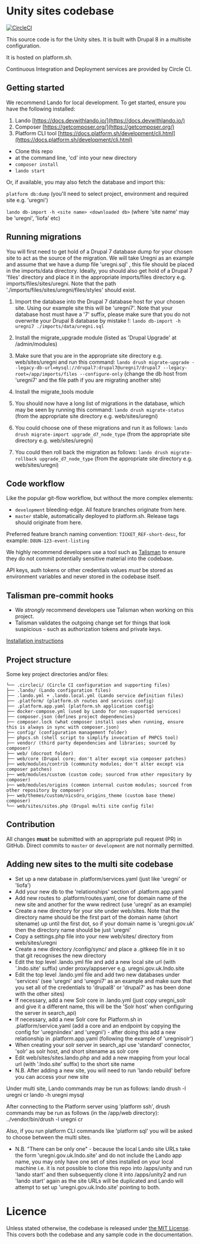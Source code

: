# Unity sites codebase

[![CircleCI](https://circleci.com/gh/dof-dss/nicsdru_unity.svg?style=svg)](https://circleci.com/gh/dof-dss/nicsdru_unity)

This source code is for the Unity sites. It is built with Drupal 8 in a multisite configuration.

It is hosted on platform.sh.

Continuous Integration and Deployment services are provided by Circle CI.

## Getting started

We recommend Lando for local development. To get started, ensure you have the following installed:

1. Lando [https://docs.devwithlando.io/](https://docs.devwithlando.io/)
2. Composer [https://getcomposer.org/](https://getcomposer.org/)
3. Platform CLI tool [https://docs.platform.sh/development/cli.html](https://docs.platform.sh/development/cli.html)

- Clone this repo
- at the command line, 'cd' into your new directory
- `composer install`
- `lando start`

Or, if available, you may also fetch the database and import this:

`platform db:dump` (you'll need to select project, environment and required site e.g. 'uregni')

`lando db-import -h <site name> <downloaded db>` (where 'site name' may be 'uregni', 'liofa' etc)

## Running migrations

You will first need to get hold of a Drupal 7 database dump for your chosen site to act as the source of the migration.
We will take Uregni as an example and assume that we have a dump file 'uregni.sql' , this file should be placed in the
imports/data directory.
Ideally, you should also get hold of a Drupal 7 'files' directory and place it in the appropriate imports/files 
directory e.g. imports/files/sites/uregni. Note that the path './imports/files/sites/uregni/files/styles' should exist.

1. Import the database into the Drupal 7 database host for your chosen site. Using our example site this will be 'uregni7'. 
Note that your database host must have a '7' suffix, please make sure that you do not overwrite your Drupal 8 database by mistake !:
`lando db-import -h uregni7 ./imports/data/uregni.sql`

2. Install the migrate_upgrade module (listed as 'Drupal Upgrade' at /admin/modules)

3. Make sure that you are in the appropriate site directory e.g. web/sites/uregni and run this command:
`lando drush migrate-upgrade --legacy-db-url=mysql://drupal7:drupal7@uregni7/drupal7 --legacy-root=/app/imports/files --configure-only`
(change the db host from 'uregni7' and the file path if you are migrating another site)

4. Install the migrate_tools module

5. You should now have a long list of migrations in the database, which may be seen by running this command:
`lando drush migrate-status` (from the appropriate site directory e.g. web/sites/uregni)

6. You could choose one of these migrations and run it as follows:
`lando drush migrate-import upgrade_d7_node_type` (from the appropriate site directory e.g. web/sites/uregni)

7. You could then roll back the migration as follows:
`lando drush migrate-rollback upgrade_d7_node_type` (from the appropriate site directory e.g. web/sites/uregni)


## Code workflow

Like the popular git-flow workflow, but without the more complex elements:

- `development` bleeding-edge. All feature branches originate from here.
- `master` stable, automatically deployed to platform.sh. Release tags should originate from here.

Preferred feature branch naming convention: `TICKET_REF-short-desc`, for example: `D8UN-123-event-listing`

We highly recommend developers use a tool such as [Talisman](https://github.com/thoughtworks/talisman) to ensure they do not commit potentially sensitive material into the codebase.

API keys, auth tokens or other credentials values *must* be stored as environment variables and never stored in the codebase itself.

## Talisman pre-commit hooks

- We *strongly* recommend developers use Talisman when working on this project.
- Talisman validates the outgoing change set for things that look suspicious - such as authorization tokens and private keys.

[Installation instructions](https://github.com/thoughtworks/talisman/#installation-as-a-global-hook-template)

## Project structure

Some key project directories and/or files:

```
└── .circleci/ (Circle CI configuration and supporting files)
├── .lando/ (Lando configuration files)
├── .lando.yml + .lando.local.yml (Lando service definition files)
├── .platform/ (platform.sh routes and services config)
├── .platform.app.yaml (platform.sh application config)
├── docker-compose.yml (used by Lando for non-supported services)
├── composer.json (defines project dependencies)
├── composer.lock (what composer install uses when running, ensure this is always in sync with composer.json)
├── config/ (configuration management folder)
├── phpcs.sh (shell script to simplify invocation of PHPCS tool)
├── vendor/ (third party dependencies and libraries; sourced by composer)
├── web/ (docroot folder)
├── web/core (Drupal core; don't alter except via composer patches)
├── web/modules/contrib (community modules; don't alter except via composer patches)
├── web/modules/custom (custom code; sourced from other repository by composer)
├── web/modules/origins (common internal custom modules; sourced from other repository by composer)
├── web/themes/custom/nicsdru_origins_theme (custom base theme) composer)
└── web/sites/sites.php (Drupal multi site config file)
```

## Contribution

All changes **must** be submitted with an appropriate pull request (PR) in GitHub. Direct commits to `master` or `development` are not normally permitted.

## Adding new sites to the multi site codebase

- Set up a new database in .platform/services.yaml (just like 'uregni' or 'liofa')
- Add your new db to the 'relationships' section of .platform.app.yaml
- Add new routes to .platform/routes.yaml, one for domain name of the new site and another for the www redirect 
(use 'uregni' as an example)
- Create a new directory for your site under web/sites. Note that the directory name should be the first part of the 
domain name (short sitename) up until the first dot, so if your domain name is 'uregni.gov.uk' then the directory 
name should be just 'uregni'
- Copy a settings.php file into your new web/sites/<short sitename> directory from web/sites/uregni
- Create a new directory /config/sync/<short sitename> and place a .gitkeep file in it so that git recognises the new directory
- Edit the top level .lando.yml file and add a new local site url (with '.lndo.site' suffix) under proxy/appserver 
e.g. uregni.gov.uk.lndo.site
- Edit the top level .lando.yml file and add two new databases under 'services' (see 'uregni' and 'uregni7' as an example and 
make sure that you set all of the credentials to 'drupal8' or  'drupal7' as has been done with the other sites)  
- If necessary, add a new Solr core in .lando.yml (just copy uregni_solr and give it a different name, this will be the 'Solr host' when 
configuring the server in search_api)
- If necessary, add a new Solr core for Platform.sh in .platform/service.yaml (add a core and an endpoint by copying the config for 
'uregniindex' and 'uregni') - after doing this add a new relationship in .platform.app.yaml (following the example of 'uregnisolr')
- When creating your solr server in search_api use 'standard' connector, 'solr' as solr host, and short sitename as solr core
- Edit web/sites/sites.lando.php and add a new mapping from your local url (with '.lndo.site' suffix) to the short site name
- N.B. After adding a new site, you will need to run 'lando rebuild' before you can access your new site

Under multi site, Lando commands may be run as follows:
lando drush -l uregni cr
lando -h uregni mysql

After connecting to the Platform server using 'platform ssh', drush commands may be run as follows (in the /app/web directory):
../vendor/bin/drush -l uregni cr

Also, if you run platform CLI commands like 'platform sql' you will be asked to choose between the multi sites.

- N.B. "There can be only one" - because the local Lando site URLs take the form 'uregni.gov.uk.lndo.site' and do not include the 
Lando app name, you may only have one set of sites installed on your local machine i.e. it is not possible to clone this repo
into /apps/unity and run 'lando start' and then subsequently clone it into /apps/unity2 and run 'lando start' again as the 
site URLs will be duplicated and Lando will attempt to set up 'uregni.gov.uk.lndo.site' pointing to both.


# Licence
Unless stated otherwise, the codebase is released under [the MIT License](http://www.opensource.org/licenses/mit-license.php). This covers both the codebase and any sample code in the documentation.
